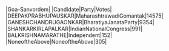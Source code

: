  
|Goa-Sanvordem|
|Candidate|Party|Votes|
|DEEPAKPRABHUPAUSKAR|MaharashtrawadiGomantak|14575|
|GANESHCHANDRUGAONKAR|BharatiyaJanataParty|9354|
|SHANKARKIRLAPALKAR|IndianNationalCongress|991|
|BALKRISHNAMARATHE|Independent|152|
|NoneoftheAbove|NoneoftheAbove|305|
